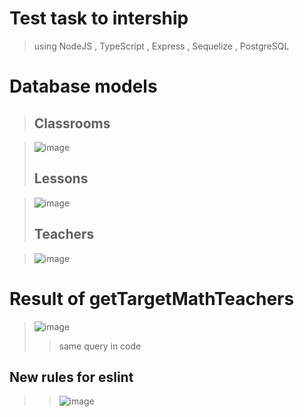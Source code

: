 # Test task to intership 
> using NodeJS , TypeScript , Express , Sequelize , PostgreSQL

# Database models
> ## Classrooms

> ![image](https://user-images.githubusercontent.com/74127809/104068034-e3ced400-520c-11eb-92a2-4a91c6e95595.png)
> ## Lessons

> ![image](https://user-images.githubusercontent.com/74127809/104068190-2a243300-520d-11eb-8293-1583e15a739f.png)
> ## Teachers

> ![image](https://user-images.githubusercontent.com/74127809/104068264-4922c500-520d-11eb-9bd7-7eaf2635c0e1.png)

# Result of getTargetMathTeachers 

> ![image](https://user-images.githubusercontent.com/74127809/104068398-7e2f1780-520d-11eb-8e84-19c24a05c4f5.png)
> > same query in code

## New rules for eslint 
> > ![image](https://user-images.githubusercontent.com/74127809/104068570-d6661980-520d-11eb-9170-711de9db0e5f.png)
